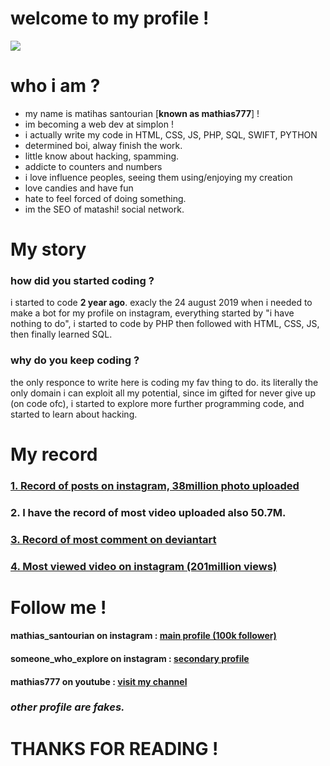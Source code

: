 # welcome to my profile !

![](https://i.ibb.co/JmcHB2V/screenshot.png)

# who i am ?
- my name is matihas santourian [**known as mathias777**] !
- im becoming a web dev at simplon !
- i actually write my code in HTML, CSS, JS, PHP, SQL, SWIFT, PYTHON
- determined boi, alway finish the work.
- little know about hacking, spamming.
- addicte to counters and numbers
- i love influence peoples, seeing them using/enjoying my creation
- love candies and have fun
- hate to feel forced of doing something.
- im the SEO of matashi! social network.

# My story

### how did you started coding ?
i started to code **2 year ago**. exacly the 24 august 2019 when i needed to make a bot for my profile on instagram, everything started by "i have nothing to do", i started to code by PHP then followed with HTML, CSS, JS, then finally learned SQL.

### why do you keep coding ?
the only responce to write here is coding my fav thing to do. its literally the only domain i can exploit all my potential, since im gifted for never give up (on code ofc), i started to explore more further programming code, and started to learn about hacking.

# My record
### [1. Record of posts on instagram, 38million photo uploaded](https://socialblade.com/instagram/user/mathias_love_dogs)
### 2. I have the record of most video uploaded also 50.7M.

### [3. Record of most comment on deviantart](https://www.deviantart.com/tpjland/about) 

### [4. Most viewed video on instagram (201million views)](https://www.instagram.com/mathias_santourian/)

# Follow me !
#### mathias_santourian on instagram : [main profile  (100k follower)](https://www.instagram.com/mathias_santourian/)
#### someone_who_explore on instagram : [secondary profile](https://www.instagram.com/mathias_santourian/)
#### mathias777 on youtube : [visit my channel](https://www.youtube.com/channel/UCONTU_2i07SMb4KhjbbsZCQ)

### *other profile are fakes.*

# THANKS FOR READING !

